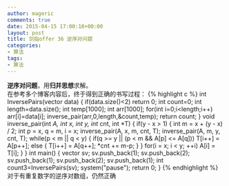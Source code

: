 ```yaml
---
author: mageric
comments: true
date: 2015-04-15 17:00:18+00:00
layout: post
title: 剑指offer 36 逆序对问题
categories:
- 算法
tags:
- 算法
---
```

**逆序对问题**，用**归并思想**求解。    
在参考多个博客内容后，终于得到正确的书写过程：
{% highlight c %}
int InversePairs(vector data) {
  if(data.size()<2)
    return 0;
  int count=0;
  int length=data.size();
  int temp[1000];
  int arr[1000];
  for(int i=0;i<length;i++)
  arr[i]=data[i];
  inverse_pair(arr,0,length,&count,temp);
  return count;
}
void inverse_pair(int *A, int x, int y, int* cnt, int *T)
  {
    if(y - x > 1)
    {
      int m = x + (y - x) / 2;
      int p = x, q = m, i = x;
      inverse_pair(A, x, m, cnt, T);
      inverse_pair(A, m, y, cnt, T);
      while(p < m || q < y)
      {
        if(q >= y || (p < m && A[p] <= A[q]))
          T[i++] = A[p++];
        else {
          T[i++] = A[q++];
          *cnt += m-p;
        }
      }
      for(i = x; i < y; ++i)
        A[i] = T[i];
    }
  }
int main()
{
  vector sv;
  sv.push_back(1);
  sv.push_back(2);
  sv.push_back(1);
  sv.push_back(2);
  sv.push_back(1);
  int count3=InversePairs(sv);
  system("pause");
  return 0;
}
{% endhighlight %}
对于有重复数字的逆序对数组，仍然正确
